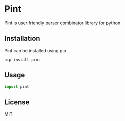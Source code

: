 # Pint

Pint is user friendly parser combinator library for python

## Installation

Pint can be installed using pip

```console
pip install pint
```

## Usage
```py
import pint
```

## License
MIT